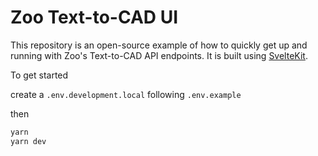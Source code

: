 # Zoo Text-to-CAD UI

This repository is an open-source example of how to quickly get up and running with Zoo's Text-to-CAD API endpoints. It is built using [SvelteKit](https://kit.svelte.dev/).

To get started

create a `.env.development.local` following `.env.example`

then

```bash
yarn
yarn dev
```
